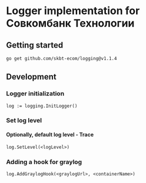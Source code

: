 # Logger implementation for Совкомбанк Технологии

## Getting started
```bash
go get github.com/skbt-ecom/logging@v1.1.4
```
## Development

### Logger initialization

```
log := logging.InitLogger()
```

### Set log level
#### Optionally, default log level - Trace
```
log.SetLevel(<logLevel>)
```

### Adding a hook for graylog
```
log.AddGraylogHook(<graylogUrl>, <containerName>)
```
